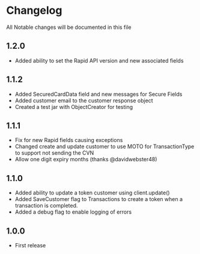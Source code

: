 # Changelog

All Notable changes will be documented in this file

## 1.2.0

 - Added ability to set the Rapid API version and new associated fields

## 1.1.2

 - Added SecuredCardData field and new messages for Secure Fields
 - Added customer email to the customer response object
 - Created a test jar with ObjectCreator for testing

## 1.1.1

 - Fix for new Rapid fields causing exceptions
 - Changed create and update customer to use MOTO for TransactionType to support not sending the CVN
 - Allow one digit expiry months (thanks @davidwebster48)

## 1.1.0

 - Added ability to update a token customer using client.update()
 - Added SaveCustomer flag to Transactions to create a token when a transaction is completed.
 - Added a debug flag to enable logging of errors

## 1.0.0

 - First release
